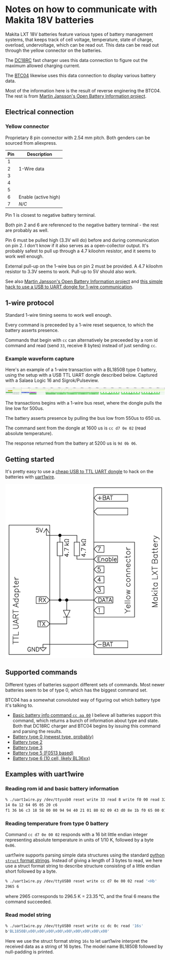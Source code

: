 # Notes on how to communicate with Makita 18V batteries

Makita LXT 18V batteries feature various types of battery management systems, that keeps track of cell voltage, temperature, state of charge, overload, undervoltage, which can be read out. This data can be read out through the yellow connector on the batteries.

The [DC18RC](https://www.makitatools.com/products/details/DC18RC) fast charger uses this data connection to figure out the maximum allowed charging current.

The [BTC04](https://www.youtube.com/watch?v=uumwieLu8CE) likewise uses this data connection to display various battery data.

Most of the information here is the result of reverse enginering the BTC04. The rest is from [Martin Jansson's Open Battery Information project](https://github.com/mnh-jansson/open-battery-information).

## Electrical connection

### Yellow connector
Proprietary 8 pin connector with 2.54 mm pitch. Both genders can be sourced from aliexpress.

| Pin | Description                                                                    |
| --- | -------------------------------------------------------------------------------|
|  1  |                                                                                |
|  2  | 1-Wire data                                                                    |
|  3  |                                                                                |
|  4  |                                                                                |
|  5  |                                                                                |
|  6  | Enable (active high)                                                           |
|  7  | *N/C*                                                                          |

Pin 1 is closest to negative battery terminal.

Both pin 2 and 6 are referenced to the negative battery terminal - the rest are probably as well.

Pin 6 must be pulled high (3.3V will do) before and during communication on pin 2. I don't know if it also serves as a open-collector output. It's probably safest to pull up through a 4.7 kiloohm resistor, and it seems to work well enough.

External pull-up on the 1-wire bus on pin 2 must be provided. A 4.7 kiloohm resistor to 3.3V seems to work. Pull-up to 5V should also work.

See also [Martin Jansson's Open Battery Information project](https://github.com/mnh-jansson/open-battery-information) and [this simple hack to use a USB to UART dongle for 1-wire communication](https://github.com/rosvall/uart1wire).

## 1-wire protocol
Standard 1-wire timing seems to work well enough.

Every command is preceeded by a 1-wire reset sequence, to which the battery asserts presence.

Commands that begin with `cc` can alternatively be preceeded by a rom id command  and read (send `33`, receive 8 bytes) instead of just sending `cc`.

### Example waveform capture
Here's an example of a 1-wire transaction with a BL1850B type 0 battery, using the setup with a USB TTL UART dongle described below. Captured with a Salaea Logic 16 and Sigrok/Pulseview.

![Waveform capture of command cc d7 0e 02 with response](waveform-cc-d7-0e-02.png)

The transactions begins with a 1-wire bus reset, where the dongle pulls the line low for 500us.

The battery asserts presence by pulling the bus low from 550us to 650 us.

The command sent from the dongle at 1600 us is `cc d7 0e 02` (read absolute temperature).

The response returned from the battery at 5200 us is `9d 0b 06`.

## Getting started
It's pretty easy to use a [cheap USB to TTL UART dongle](https://www.digikey.dk/en/products/detail/adafruit-industries-llc/954/7064488) to hack on the batteries with [uart1wire](https://github.com/rosvall/uart1wire).

![Schematic](dongle-schem.png)

## Supported commands
Different types of batteries support different sets of commands. Most newer batteries seem to be of type 0, which has the biggest command set.

BTC04 has a somewhat convoluted way of figuring out which battery type it's talking to.

 * [Basic battery info command `cc aa 00`](basic_info_cmd.md)
   I believe all batteries support this command, which returns a bunch of information about type and state. Both that DC18RC charger and BTC04 begins by issuing this command and parsing the results.
 * [Battery type 0 (newest type, probably)](type0.md)
 * [Battery type 2](type2.md)
 * [Battery type 3](type3.md)
 * [Battery type 5 (F0513 based)](type5.md)
 * [Battery type 6 (10 cell, likely BL36xx)](type6.md)


## Examples with uart1wire

### Reading rom id and basic battery information
```sh
% ./uart1wire.py /dev/ttyusb0 reset write 33 read 8 write f0 00 read 32
14 0a 12 64 05 05 20 c6
f1 36 b6 c3 18 58 00 00 94 94 40 21 01 80 02 09 43 d0 8e 1b f0 65 00 01 02 02 0e 60 00 40 01 d1
```

### Reading temperature from type 0 battery
Command `cc d7 0e 00 02` responds with a 16 bit little endian integer representing absolute temperature in units of 1/10 K, followed by a byte `0x06`. 

uart1wire supports parsing simple data structures using the standard [python `struct` format strings](https://docs.python.org/3/library/struct.html#format-strings). Instead of giving a length  of 3 bytes to read, we here use a struct format string to describe structure consisting of a little endian short followed by a byte.

```sh
% ./uart1wire.py /dev/ttyUSB0 reset write cc d7 0e 00 02 read '<Hb'
2965 6
```

where 2965 corresponds to 296.5 K = 23.35 °C, and the final 6 means the command succeeded.

### Read model string

```sh
% ./uart1wire.py /dev/ttyUSB0 reset write cc dc 0c read '16s'           
b'BL1850B\x00\x00\x00\x00\x00\x00\x00\x00\x00'
```
Here we use the struct format string `16s` to let uart1wire interpret the received data as a string of 16 bytes. The model name BL1850B followed by null-padding is printed.
